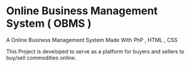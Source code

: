# Online Business Management System ( OBMS )
A Online Business Management System Made With PhP , HTML , CSS

This Project is developed to serve as a platform for buyers and sellers to buy/sell commodities online.

